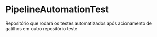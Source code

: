 # PipelineAutomationTest
Repositório que rodará os testes automatizados após acionamento de gatilhos em outro repositório
teste

